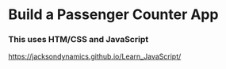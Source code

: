 # Build a Passenger Counter App

### This uses HTM/CSS and JavaScript

https://jacksondynamics.github.io/Learn_JavaScript/
